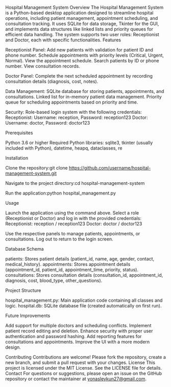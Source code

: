 Hospital Management System
Overview
The Hospital Management System is a Python-based desktop application designed to streamline hospital operations, including patient management, appointment scheduling, and consultation tracking. It uses SQLite for data storage, Tkinter for the GUI, and implements data structures like linked lists and priority queues for efficient data handling. The system supports two user roles: Receptionist and Doctor, each with specific functionalities.
Features

Receptionist Panel:
Add new patients with validation for patient ID and phone number.
Schedule appointments with priority levels (Critical, Urgent, Normal).
View the appointment schedule.
Search patients by ID or phone number.
View consultation records.


Doctor Panel:
Complete the next scheduled appointment by recording consultation details (diagnosis, cost, notes).


Data Management:
SQLite database for storing patients, appointments, and consultations.
Linked list for in-memory patient data management.
Priority queue for scheduling appointments based on priority and time.


Security:
Role-based login system with the following credentials:
Receptionist: Username: reception, Password: reception123
Doctor: Username: doctor, Password: doctor123





Prerequisites

Python 3.6 or higher
Required Python libraries: sqlite3, tkinter (usually included with Python), datetime, heapq, dataclasses, re

Installation

Clone the repository:git clone https://github.com/username/hospital-management-system.git


Navigate to the project directory:cd hospital-management-system


Run the application:python hospital_management.py



Usage

Launch the application using the command above.
Select a role (Receptionist or Doctor) and log in with the provided credentials:
Receptionist: reception / reception123
Doctor: doctor / doctor123


Use the respective panels to manage patients, appointments, or consultations.
Log out to return to the login screen.

Database Schema

patients: Stores patient details (patient_id, name, age, gender, contact, medical_history).
appointments: Stores appointment details (appointment_id, patient_id, appointment_time, priority, status).
consultations: Stores consultation details (consultation_id, appointment_id, diagnosis, cost, blood_type, other_questions).

Project Structure

hospital_management.py: Main application code containing all classes and logic.
hospital.db: SQLite database file (created automatically on first run).

Future Improvements

Add support for multiple doctors and scheduling conflicts.
Implement patient record editing and deletion.
Enhance security with proper user authentication and password hashing.
Add reporting features for consultations and appointments.
Improve the UI with a more modern design.

Contributing
Contributions are welcome! Please fork the repository, create a new branch, and submit a pull request with your changes.
License
This project is licensed under the MIT License. See the LICENSE file for details.
Contact
For questions or suggestions, please open an issue on the GitHub repository or contact the maintainer at yonasleykun27@gmail.com.
